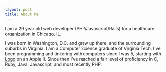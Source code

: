 ```yaml
---
layout: post
title: About Me
---
```

I am a 29 year old web developer (PHP/Javascript/Rails) for a healthcare organization in Chicago, IL.

I was born in Washington, D.C. and grew up there, and the surrounding suburbs in Virginia. I am a Computer Science
graduate of Virginia Tech. I've been programming and tinkering with computers since I was 5, starting with  [Logo][1]
on an Apple II. Since then I've reached a fair level of proficiency in C, Ruby, Java, Javascript, and most 
recently PHP.

[1]: http://el.media.mit.edu/Logo-foundation/logo/index.html